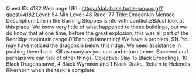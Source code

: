 Quest ID: 4182
Web page URL: https://database.turtle-wow.org/?quest=4182
Level: 54
Min Level: 48
Race: 77
Title: Dragonkin Menace
Description: Life in the Burning Steppes is rife with conflict.$B$BJust look at this place! We know very little of what happened to these buildings, but we do know that at one time, before the great explosion, this was all part of the Redridge mountain range.$B$BEnough lamenting! We have a problem, $N. You may have noticed the dragonkin below this ridge. We need assistance in pushing them back. Kill as many as you can and return to me. Succeed and perhaps we can talk of other things.
Objective: Slay 15 Black Broodlings, 10 Black Dragonspawn, 4 Black Wyrmkin and 1 Black Drake. Return to Helendis Riverhorn when the task is complete.
